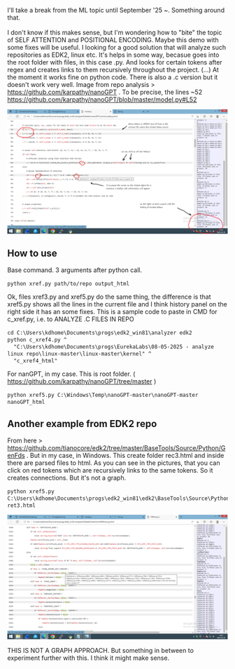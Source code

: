 I'll take a break from the ML topic until September '25 ~. Something around that.
<br /><br />
I don't know if this makes sense, but I'm wondering how to "bite" the topic of SELF ATTENTION and POSITIONAL ENCODING. Maybe this demo with some fixes will be useful. I looking for a good solution that will analyze such repositories as EDK2, linux etc. It's helps in some way, becasue goes into the root folder with files, in this case .py. And looks for certain tokens after regex and creates links to them recursively throughout the project. (...) At the moment it works fine on python code. There is also a .c version but it doesn't work very well. Image from repo analysis > https://github.com/karpathy/nanoGPT . To be precise, the lines ~52 https://github.com/karpathy/nanoGPT/blob/master/model.py#L52

![dump](https://raw.githubusercontent.com/KarolDuracz/scratchpad/refs/heads/main/MachineLearning/ML%20with%20EurekaLabs/29-05-2025%20-%20EurekaLabs%20practice/screen%2029-05-2025%20ml%20eureka.png)

<h2>How to use</h2>
Base command. 3 arguments after python call.

```
python xref.py path/to/repo output_html
```

Ok, files xref3.py and xref5.py do the same thing, the difference is that xref5.py shows all the lines in the current file and I think history panel on the right side it has an some fixes. This is a sample code to paste in CMD for c_xref.py, i.e. to ANALYZE .C FILES IN REPO

```
cd C:\Users\kdhome\Documents\progs\edk2_win81\analyzer edk2
python c_xref4.py ^
  "C:\Users\kdhome\Documents\progs\EurekaLabs\08-05-2025 - analyze linux repo\linux-master\linux-master\kernel" ^
  "c_xref4_html"
```

For nanGPT, in my case. This is root folder. ( https://github.com/karpathy/nanoGPT/tree/master ) 

```
python xref5.py C:\Windows\Temp\nanoGPT-master\nanoGPT-master nanoGPT_html
```

<h2>Another example from EDK2 repo</h2>

From here > https://github.com/tianocore/edk2/tree/master/BaseTools/Source/Python/GenFds . But in my case, in Windows. This create folder rec3.html and inside there are parsed files to html. As you can see in the pictures, that you can click on red tokens which are recursively links to the same tokens. So it creates connections. But it's not a graph.

```
python xref5.py C:\Users\kdhome\Documents\progs\edk2_win81\edk2\BaseTools\Source\Python\GenFds ret3.html 
```

![dump](https://raw.githubusercontent.com/KarolDuracz/scratchpad/refs/heads/main/MachineLearning/ML%20with%20EurekaLabs/29-05-2025%20-%20EurekaLabs%20practice/screen%2029-05-2025%20-%202.png)

THIS IS NOT A GRAPH APPROACH. But something in between to experiment further with this. I think it might make sense.
